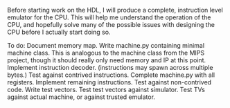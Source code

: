 Before starting work on the HDL, I will produce a complete, instruction level emulator for the CPU. This will help me understand the operation of the CPU, and hopefully solve many of the possible issues with designing the CPU before I actually start doing so.

To do:
Document memory map.
Write machine.py containing minimal machine class. This is analogous to the machine class from the MIPS project, though it should really only need memory and IP at this point.
Implement instruction decoder. (instructions may spawn across multiple bytes.)
Test against contrived instructions.
Complete machine.py with all registers.
Implement remaining instructions.
Test against non-contrived code.
Write test vectors.
Test test vectors against simulator.
Test TVs against actual machine, or against trusted emulator.